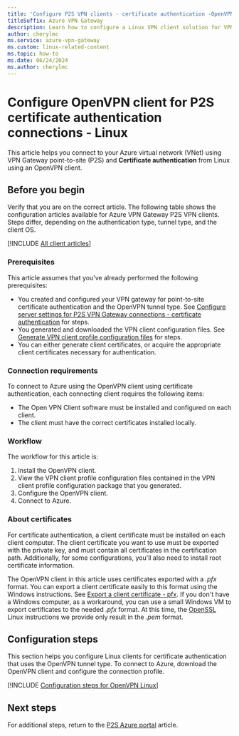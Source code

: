 ```yaml
---
title: 'Configure P2S VPN clients - certificate authentication -OpenVPN - Linux'
titleSuffix: Azure VPN Gateway
description: Learn how to configure a Linux VPN client solution for VPN Gateway P2S configurations that use certificate authentication and an OpenVPN client.
author: cherylmc
ms.service: azure-vpn-gateway
ms.custom: linux-related-content
ms.topic: how-to
ms.date: 06/24/2024
ms.author: cherylmc
---
```


# Configure OpenVPN client for P2S certificate authentication connections - Linux

This article helps you connect to your Azure virtual network (VNet) using VPN Gateway point-to-site (P2S) and **Certificate authentication** from Linux using an OpenVPN client.

## Before you begin

Verify that you are on the correct article. The following table shows the configuration articles available for Azure VPN Gateway P2S VPN clients. Steps differ, depending on the authentication type, tunnel type, and the client OS.

[!INCLUDE [All client articles](../../includes/vpn-gateway-vpn-client-install-articles.md)]

### Prerequisites

This article assumes that you've already performed the following prerequisites:

* You created and configured your VPN gateway for point-to-site certificate authentication and the OpenVPN tunnel type. See [Configure server settings for P2S VPN Gateway connections - certificate authentication](point-to-site-certificate-gateway.md) for steps.
* You generated and downloaded the VPN client configuration files. See [Generate VPN client profile configuration files](point-to-site-certificate-gateway.md#profile-files) for steps.
* You can either generate client certificates, or acquire the appropriate client certificates necessary for authentication.

### Connection requirements

To connect to Azure using the OpenVPN client using certificate authentication, each connecting client requires the following items:

* The Open VPN Client software must be installed and configured on each client.
* The client must have the correct certificates installed locally.

### Workflow

The workflow for this article is:

1. Install the OpenVPN client.
1. View the VPN client profile configuration files contained in the VPN client profile configuration package that you generated.
1. Configure the OpenVPN client.
1. Connect to Azure.

### About certificates

For certificate authentication, a client certificate must be installed on each client computer. The client certificate you want to use must be exported with the private key, and must contain all certificates in the certification path. Additionally, for some configurations, you'll also need to install root certificate information.

The OpenVPN client in this article uses certificates exported with a *.pfx* format. You can export a client certificate easily to this format using the Windows instructions. See [Export a client certificate - pfx](vpn-gateway-certificates-point-to-site.md#clientexport). If you don't have a Windows computer, as a workaround, you can use a small Windows VM to export certificates to the needed *.pfx* format. At this time, the [OpenSSL](point-to-site-certificates-linux-openssl.md) Linux instructions we provide only result in the *.pem* format.

## <a name="openvpn"></a>Configuration steps

This section helps you configure Linux clients for certificate authentication that uses the OpenVPN tunnel type. To connect to Azure, download the OpenVPN client and configure the connection profile.

[!INCLUDE [Configuration steps for OpenVPN Linux](../../includes/vpn-gateway-config-openvpn-linux.md)]

## Next steps

For additional steps, return to the [P2S Azure portal](point-to-site-certificate-gateway.md) article.

